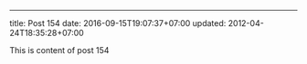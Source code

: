 ---
title: Post 154
date: 2016-09-15T19:07:37+07:00
updated: 2012-04-24T18:35:28+07:00

This is content of post 154